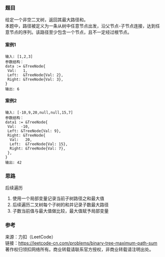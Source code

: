 ### 题目

给定一个非空二叉树，返回其最大路径和。  
本题中，路径被定义为一条从树中任意节点出发，沿父节点-子节点连接，达到任意节点的序列。该路径至少包含一个节点，且不一定经过根节点。

#### 案例1

```
输入: [1,2,3]
参数结构：
data := &TreeNode{
 Val:   1,
 Left:  &TreeNode{Val: 2},
 Right: &TreeNode{Val: 3},
}
输出: 6
```

#### 案例2

```
输入: [-10,9,20,null,null,15,7]
参数结构：
data1 := &TreeNode{
 Val:  -10,
 Left: &TreeNode{Val: 9},
 Right: &TreeNode{
  Val:   20,
  Left:  &TreeNode{Val: 15},
  Right: &TreeNode{Val: 7},
 },
}
输出: 42
```

### 思路

后续遍历  

1. 使用一个局部变量记录当前子树路径之和最大值
2. 后续遍历二叉树每个子树的和并记录子数最大路径
3. 子数当前值与最大值做比较，最大值赋予局部变量

### 参考

来源：力扣（LeetCode）  
链接：<https://leetcode-cn.com/problems/binary-tree-maximum-path-sum>  
著作权归领扣网络所有。商业转载请联系官方授权，非商业转载请注明出处。
